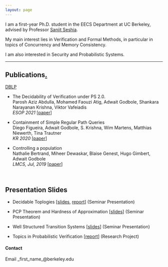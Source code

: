 ```yaml
---
layout: page
---
```


<!-- ![Profile Picture](profile_1.jpg){:style="float: right;margin-right: 7px;margin-top: 7px;height: 200px;border: 5"} -->
I am a first-year Ph.D. student in the EECS Department at UC Berkeley, advised by Professor [Sanjit Seshia](http://people.eecs.berkeley.edu/~sseshia/).

My main interest lies in Verification and Formal Methods, in particular in topics of Concurrency and Memory Consistency. 
<!-- Please see [Research](https://ag1502.github.io/research) to know more! Also see [Courses](https://ag1502.github.io/courses) for an overview of courses and course projects. -->
I am also interested in Security and Probabilistic Systems.

<hr>

## Publications<a href="research">.</a>

[DBLP](https://dblp.org/pid/260/7068.html) <br/>

* The Decidability of Verification under PS 2.0.<br/>
Parosh Aziz Abdulla, Mohamed Faouzi Atig, Adwait Godbole, Shankara Narayanan Krishna, Viktor Vafeiadis<br/>
*ESOP 2021* [[paper](https://rd.springer.com/chapter/10.1007%2F978-3-030-72019-3_1)]


* Containment of Simple Regular Path Queries<br/>
Diego Figueira, Adwait Godbole, S. Krishna, Wim Martens, Matthias Niewerth, Tina Trautner<br/>
*KR 2020* [[paper](https://proceedings.kr.org/2020/38/)]

* Controlling a population<br/>
Nathalie Bertrand, Miheer Dewaskar, Blaise Genest, Hugo Gimbert, Adwait Godbole<br/>
*LMCS, Jul, 2019*
[[paper](https://arxiv.org/pdf/1807.00893.pdf)] 
<!-- [[fun slides](https://adwait.github.io/popcon.html)] -->
<br/>
<!-- \[[code](link)\] -->
<!-- [Here](https://ag1502.github.io/popcon.html) are some slides for an overview of the work. -->


## Presentation Slides

* Decidable Toplogies [[slides](https://adwait.github.io/slides/Decidable_Topologies.pdf), [report](https://adwait.github.io/slides/DecidableTopologies.pdf)] (Seminar Presentation)

* PCP Theorem and Hardness of Approximation [[slides](https://adwait.github.io/slides/PCP_and_HoA.pdf)]
(Seminar Presentation)

* Well Structured Transition Systems [[slides](https://adwait.github.io/slides/WSTS.pdf)]
(Seminar Presentation)

* Topics in Probabilistic Verification [[report](https://adwait.github.io/slides/Report.pdf)]
(Research Project)



#### Contact

Email \_first_name\_@berkeley.edu
<!-- <br>
CSE Dept Mail [adwaitg at cse.iitb.ac.in](mailto:adwaitg@cse.iitb.ac.in)
 -->